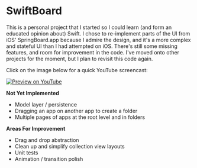 SwiftBoard
==========

This is a personal project that I started so I could learn (and form an educated opinion about) Swift. I chose to re-implement parts of the UI from iOS' SpringBoard.app because I admire the design, and it's a more complex and stateful UI than I had attempted on iOS. There's still some missing features, and room for improvement in the code. I've moved onto other projects for the moment, but I plan to revisit this code again.

Click on the image below for a quick YouTube screencast:

[![Preview on YouTube](http://img.youtube.com/vi/0-5-QAaGX2Y/0.jpg)](http://www.youtube.com/watch?v=0-5-QAaGX2Y)

**Not Yet Implemented**

- Model layer / persistence
- Dragging an app on another app to create a folder
- Multiple pages of apps at the root level and in folders

**Areas For Improvement**

- Drag and drop abstraction
- Clean up and simplify collection view layouts
- Unit tests
- Animation / transition polish
